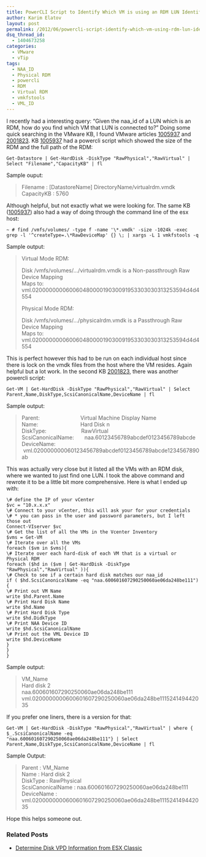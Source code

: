 ```yaml
---
title: PowerCLI Script to Identify Which VM is using an RDM LUN Identified by the NAA-ID of the LUN
author: Karim Elatov
layout: post
permalink: /2012/06/powercli-script-identify-which-vm-using-rdm-lun-identified-naa-id-lun/
dsq_thread_id:
  - 1404673258
categories:
  - VMware
  - vTip
tags:
  - NAA_ID
  - Physical RDM
  - powercli
  - RDM
  - Virtual RDM
  - vmkfstools
  - VML_ID
---
```

I recently had a interesting query: &#8220;Given the naa_id of a LUN which is an RDM, how do you find which VM that LUN is connected to?&#8221; Doing some quick searching in the VMware KB, I found VMware articles <a href="http://kb.vmware.com/kb/1005937" onclick="javascript:_gaq.push(['_trackEvent','outbound-article','http://kb.vmware.com/kb/1005937']);">1005937</a> and <a href="http://kb.vmware.com/kb/2001823 " onclick="javascript:_gaq.push(['_trackEvent','outbound-article','http://kb.vmware.com/kb/2001823']);">2001823</a>. KB <a href="http://kb.vmware.com/kb/1005937" onclick="javascript:_gaq.push(['_trackEvent','outbound-article','http://kb.vmware.com/kb/1005937']);">1005937</a> had a powercli script which showed the size of the RDM and the full path of the RDM:

	  
	Get-Datastore | Get-HardDisk -DiskType "RawPhysical","RawVirtual" | Select "Filename","CapacityKB" | fl  
	

Sample ouput:

> Filename : [DatastoreName] DirectoryName/virtualrdm.vmdk  
> CapacityKB : 5760

Although helpful, but not exactly what we were looking for. The same KB (<a href="http://kb.vmware.com/kb/1005937" onclick="javascript:_gaq.push(['_trackEvent','outbound-article','http://kb.vmware.com/kb/1005937']);">1005937</a>) also had a way of doing through the command line of the esx host:

	  
	~ # find /vmfs/volumes/ -type f -name '\*.vmdk' -size -1024k -exec grep -l '^createType=.\*RawDeviceMap' {} \; | xargs -L 1 vmkfstools -q  
	

Sample output:

> Virtual Mode RDM:
> 
> Disk /vmfs/volumes/&#8230;/virtualrdm.vmdk is a Non-passthrough Raw Device Mapping  
> Maps to: vml.02000000006006048000019030091953303030313253594d4d4554
> 
> Physical Mode RDM:
> 
> Disk /vmfs/volumes/&#8230;/physicalrdm.vmdk is a Passthrough Raw Device Mapping  
> Maps to: vml.02000000006006048000019030091953303030313253594d4d4554

This is perfect however this had to be run on each individual host since there is lock on the vmdk files from the host where the VM resides. Again helpful but a lot work. In the second KB <a href="http://kb.vmware.com/kb/2001823 " onclick="javascript:_gaq.push(['_trackEvent','outbound-article','http://kb.vmware.com/kb/2001823']);">2001823</a>, there was another powercli script:

	  
	Get-VM | Get-HardDisk -DiskType "RawPhysical","RawVirtual" | Select Parent,Name,DiskType,ScsiCanonicalName,DeviceName | fl  
	

Sample output:

> Parent:                           Virtual Machine Display Name  
> Name:                            Hard Disk n  
> DiskType:                       RawVirtual  
> ScsiCanonicalName:       naa.60123456789abcdef0123456789abcde  
> DeviceName:                  vml.020000000060123456789abcdef0123456789abcde1234567890ab

This was actually very close but it listed all the VMs with an RDM disk, where we wanted to just find one LUN. I took the above command and rewrote it to be a little bit more comprehensive. Here is what I ended up with:

	  
	\# define the IP of your vCenter  
	$vc = "10.x.x.x"  
	\# Connect to your vCenter, this will ask your for your credentials  
	\# * you can pass in the user and password parameters, but I left those out  
	Connect-VIserver $vc  
	\# Get the list of all the VMs in the Vcenter Inventory  
	$vms = Get-VM  
	\# Iterate over all the VMs  
	foreach ($vm in $vms){  
	\# Iterate over each hard-disk of each VM that is a virtual or Physical RDM  
	foreach ($hd in ($vm | Get-HardDisk -DiskType "RawPhysical","RawVirtual" )){  
	\# Check to see if a certain hard disk matches our naa_id  
	if ( $hd.ScsiCanonicalName -eq "naa.600601607290250060ae06da248be111"){  
	\# Print out VM Name  
	write $hd.Parent.Name  
	\# Print Hard Disk Name  
	write $hd.Name  
	\# Print Hard Disk Type  
	write $hd.DidkType  
	\# Print NAA Device ID  
	write $hd.ScsiCanonicalName  
	\# Print out the VML Device ID  
	write $hd.DeviceName  
	}  
	}  
	}  
	

Sample output:

> VM_Name  
> Hard disk 2  
> naa.600601607290250060ae06da248be111  
> vml.0200000000600601607290250060ae06da248be111524149442035

If you prefer one liners, there is a version for that:

	  
	Get-VM | Get-HardDisk -DiskType "RawPhysical","RawVirtual" | where { $_.ScsiCanonicalName -eq  
	"naa.600601607290250060ae06da248be111"} | Select Parent,Name,DiskType,ScsiCanonicalName,DeviceName | fl  
	

Sample Output:

> Parent : VM_Name  
> Name : Hard disk 2  
> DiskType : RawPhysical  
> ScsiCanonicalName : naa.600601607290250060ae06da248be111  
> DeviceName : vml.0200000000600601607290250060ae06da248be111524149442035

Hope this helps someone out.

<div class="SPOSTARBUST-Related-Posts">
  <H3>
    Related Posts
  </H3>
  
  <ul class="entry-meta">
    <li class="SPOSTARBUST-Related-Post">
      <a title="Determine Disk VPD Information from ESX Classic" href="http://virtuallyhyper.com/2012/08/determine-disk-vpd-information-from-esx-classic/" onclick="javascript:_gaq.push(['_trackEvent','outbound-article','http://virtuallyhyper.com/2012/08/determine-disk-vpd-information-from-esx-classic/']);" rel="bookmark">Determine Disk VPD Information from ESX Classic</a>
    </li>
  </ul>
</div>

